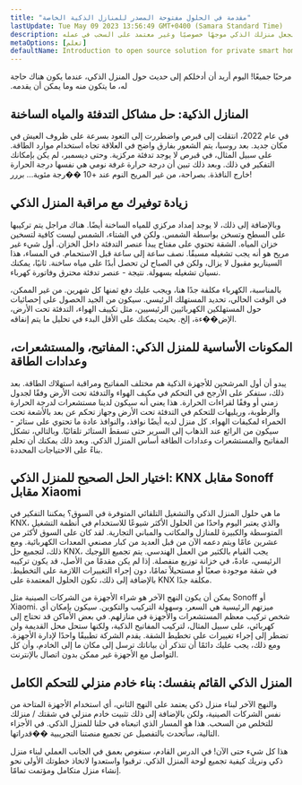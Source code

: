 ```yaml
---
title: "مقدمة في الحلول مفتوحة المصدر للمنازل الذكية الخاصة"
lastUpdate: Tue May 09 2023 13:56:49 GMT+0400 (Samara Standard Time)
description: ستتعلم كيفية دمج الحلول مفتوحة المصدر مع أجهزة ذكية رخيصة لجعل منزلك الذكي موجهًا خصوصيًا وغير معتمد على السحب في عمله.
metaOptions: [تعلم]
defaultName: Introduction to open source solution for private smart homes
---
```


<LessonImages src="smart-home-intro/open-source-private-smart-home-intro.png" imageClasses="mb full" />

<RoboAcademyText>
  مرحبًا جميعًا! اليوم أريد أن أدخلكم إلى حديث حول المنزل الذكي، عندما يكون هناك حاجة له، ما يتكون منه وما يمكن أن يقدمه.
</RoboAcademyText>

## المنازل الذكية: حل مشاكل التدفئة والمياه الساخنة

في عام 2022، انتقلت إلى قبرص واضطررت إلى التعود بسرعة على ظروف العيش في مكان جديد. بعد روسيا، يتم الشعور بفارق واضح في العلاقة تجاه استخدام موارد الطاقة. على سبيل المثال، في قبرص لا يوجد تدفئة مركزية. وحتى ديسمبر، لم يكن بإمكانك التفكير في ذلك. وبعد ذلك تبين أن درجة حرارة غرفة نومي هي نفسها درجة الحرارة خارج النافذة. بصراحة، من غير المريح النوم عند +10 ��رجة مئوية... بررر!

## زيادة توفيرك مع مراقبة المنزل الذكي

وبالإضافة إلى ذلك، لا يوجد إمداد مركزي للمياه الساخنة أيضًا. هناك مراجل يتم تركيبها على السطح وتسخن بواسطة الشمس. ولكن في الشتاء، الشمس ليست كافية لتسخين خزان المياه. الشقة تحتوي على مفتاح يبدأ عنصر التدفئة داخل الخزان. أول شيء غير مريح هو أنه يجب تشغيله مسبقًا. نصف ساعة إلى ساعة قبل الاستحمام. في المساء، هذا السيناريو مقبول لا يزال، ولكن في الصباح لن تحصل أبدًا على مياه ساخنة. ثانيًا، يمكنك نسيان تشغيله بسهولة. نتيجة - عنصر تدفئة محترق وفاتورة كهرباء.

بالمناسبة، الكهرباء مكلفة جدًا هنا، ويجب عليك دفع ثمنها كل شهرين. من غير الممكن، في الوقت الحالي، تحديد المستهلك الرئيسي. سيكون من الجيد الحصول على إحصائيات حول المستهلكين الكهربائيين الرئيسيين، مثل تكييف الهواء، التدفئة تحت الأرض، الإض��ءة، إلخ. بحيث يمكنك على الأقل البدء في تحليل ما يتم إنفاقه.

## المكونات الأساسية للمنزل الذكي: المفاتيح، والمستشعرات، وعدادات الطاقة

يبدو أن أول المرشحين للأجهزة الذكية هم مختلف المفاتيح ومراقبة استهلاك الطاقة. بعد ذلك، ستفكر على الأرجح في التحكم في مكيف الهواء والتدفئة تحت الأرض وفقًا لجدول زمني أو وفقًا لقراءات الحرارة. هذا يعني أنه سيكون لدينا مستشعرات لدرجة الحرارة والرطوبة، وريليهات للتحكم في التدفئة تحت الأرض وجهاز تحكم عن بعد بالأشعة تحت الحمراء لمكيفات الهواء. كل منزل لديه أيضًا نوافذ، والنوافذ عادة ما تحتوي على ستائر - سيكون من الرائع عند الذهاب إلى السرير حتى تسقط الستائر تلقائيًا. وبالتالي، تشكل المفاتيح والمستشعرات وعدادات الطاقة أساس المنزل الذكي. وبعد ذلك يمكنك أن تحلم بناءً على الاحتياجات المحددة.

## اختيار الحل الصحيح للمنزل الذكي: KNX مقابل Sonoff مقابل Xiaomi

ما هي حلول المنزل الذكي والتشغيل التلقائي المتوفرة في السوق؟ يمكننا التفكير في KNX، والذي يعتبر اليوم واحدًا من الحلول الأكثر شيوعًا للاستخدام في أنظمة التشغيل المتوسطة والكبيرة للمنازل والمكاتب والمباني التجارية. لقد كان على السوق لأكثر من عشرين عامًا ويتم دعمه الآن من قبل العديد من كبار مصنعي المعدات الكهربائية. ومع ذلك، لتجميع حل KNX، يجب القيام بالكثير من العمل الهندسي. يتم تجميع اللوجيك الرئيسي، عادةً، في خزانة توزيع منفصلة. إذا لم يكن مقدمًا من الأصل، قد يكون تركيبه في شقة موجودة صعبًا أو مستحيلاً تمامًا، دون إجراء التغييرات اللازمة على التخطيط. بالإضافة إلى ذلك، تكون الحلول المعتمدة على KNX مكلفة جدًا.

يمكن أن يكون النهج الآخر هو شراء الأجهزة من الشركات الصينية مثل Sonoff أو Xiaomi. ميزتهم الرئيسية هي السعر، وسهولة التركيب والتكوين. سيكون بإمكان أي شخص تركيب معظم المستشعرات والأجهزة في منازلهم. في بعض الأماكن قد تحتاج إلى كهربائي، على سبيل المثال، لتركيب المفاتيح الذكية، ولكنها ستحل محل القديمة ولن تضطر إلى إجراء تغييرات على تخطيط الشقة. يقدم الشركة تطبيقًا واحدًا لإدارة الأجهزة. ومع ذلك، يجب عليك دائمًا أن تتذكر أن بياناتك ترسل إلى مكان ما إلى الخادم، وأن كل التواصل مع الأجهزة غير ممكن بدون اتصال بالإنترنت.


## المنزل الذكي القائم بنفسك: بناء خادم منزلي للتحكم الكامل

والنهج الآخر لبناء منزل ذكي يعتمد على النهج الثاني، أي استخدام الأجهزة المتاحة من نفس الشركات الصينية، ولكن بالإضافة إلى ذلك تثبيت خادم منزلي في شقتك / منزلك للتخلص من السحب. هذا هو المسار الذي اتبعناه في حلنا للمنزل الذكي. في الأجزاء التالية، سأتحدث بالتفصيل عن تجميع منصتنا التجريبية ��قدراتها.

<RoboAcademyText fWeight="500">
  هذا كل شيء حتى الآن! في الدرس القادم، سنغوص بعمق في الجانب العملي لبناء منزل ذكي ونريك كيفية تجميع لوحة المنزل الذكي. ترقبوا واستعدوا لاتخاذ خطوتك الأولى نحو إنشاء منزل متكامل ومؤتمت تمامًا.
</RoboAcademyText>
